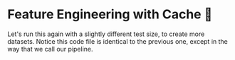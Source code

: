# Feature Engineering with Cache 🧪

Let's run this again with a slightly different test size, to create more datasets. Notice this code file is identical to the previous one, except in the way that we call our pipeline.
